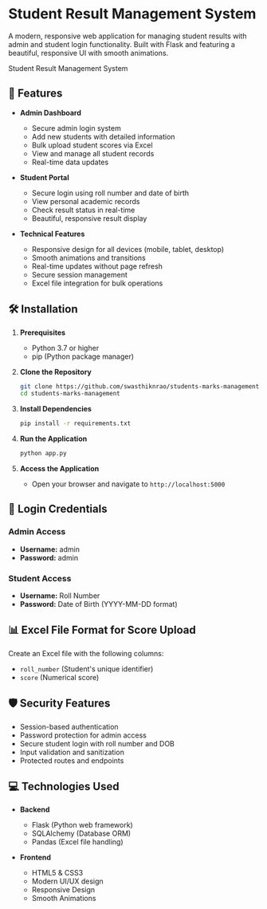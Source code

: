 # Student Result Management System

A modern, responsive web application for managing student results with admin and student login functionality. Built with Flask and featuring a beautiful, responsive UI with smooth animations.

Student Result Management System

## 🚀 Features

- **Admin Dashboard**
  - Secure admin login system
  - Add new students with detailed information
  - Bulk upload student scores via Excel
  - View and manage all student records
  - Real-time data updates

- **Student Portal**
  - Secure login using roll number and date of birth
  - View personal academic records
  - Check result status in real-time
  - Beautiful, responsive result display

- **Technical Features**
  - Responsive design for all devices (mobile, tablet, desktop)
  - Smooth animations and transitions
  - Real-time updates without page refresh
  - Secure session management
  - Excel file integration for bulk operations

## 🛠️ Installation

1. **Prerequisites**
   - Python 3.7 or higher
   - pip (Python package manager)

2. **Clone the Repository**
   ```bash
   git clone https://github.com/swasthiknrao/students-marks-management.git
   cd students-marks-management
   ```

3. **Install Dependencies**
   ```bash
   pip install -r requirements.txt
   ```

4. **Run the Application**
   ```bash
   python app.py
   ```

5. **Access the Application**
   - Open your browser and navigate to `http://localhost:5000`

## 🔑 Login Credentials

### Admin Access
- **Username:** admin
- **Password:** admin

### Student Access
- **Username:** Roll Number
- **Password:** Date of Birth (YYYY-MM-DD format)

## 📊 Excel File Format for Score Upload

Create an Excel file with the following columns:
- `roll_number` (Student's unique identifier)
- `score` (Numerical score)

## 🛡️ Security Features

- Session-based authentication
- Password protection for admin access
- Secure student login with roll number and DOB
- Input validation and sanitization
- Protected routes and endpoints

## 💻 Technologies Used

- **Backend**
  - Flask (Python web framework)
  - SQLAlchemy (Database ORM)
  - Pandas (Excel file handling)

- **Frontend**
  - HTML5 & CSS3
  - Modern UI/UX design
  - Responsive Design
  - Smooth Animations

